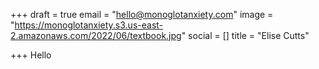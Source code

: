 +++
draft = true
email = "hello@monoglotanxiety.com"
image = "https://monoglotanxiety.s3.us-east-2.amazonaws.com/2022/06/textbook.jpg"
social = []
title = "Elise Cutts"

+++
Hello